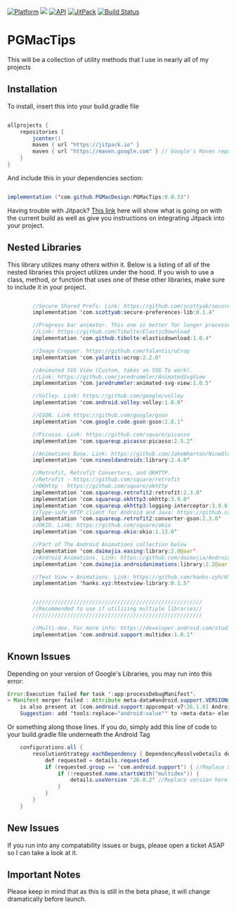 [![Platform](https://img.shields.io/badge/platform-android-green.svg)](http://developer.android.com/index.html)
<img src="https://img.shields.io/badge/license-Apache 2.0-green.svg?style=flat">
[![API](https://img.shields.io/badge/API-15%2B-green.svg?style=flat)](https://android-arsenal.com/api?level=15)
[![JitPack](https://jitpack.io/v/pgmacdesign/PGMacTips.svg)](https://jitpack.io/#pgmacdesign/PGMacTips)
[![Build Status](https://travis-ci.org/PGMacDesign/PGMacTips.svg?branch=master)](https://travis-ci.org/PGMacDesign/PGMacTips)


# PGMacTips
This will be a collection of utility methods that I use in nearly all of my projects

## Installation

To install, insert this into your build.gradle file 

```java

allprojects {
	repositories {
		jcenter()
		maven { url "https://jitpack.io" }
		maven { url "https://maven.google.com" } // Google's Maven repository 
	}
}

```

And include this in your dependencies section:

```java

implementation ('com.github.PGMacDesign:PGMacTips:0.0.53')

```

Having trouble with Jitpack? [This link](https://jitpack.io/#pgmacdesign/PGMacTips) here will show what is going on with the current build as well as give you instructions on integrating Jitpack into your project. 

## Nested Libraries

This library utilizes many others within it. Below is a listing of all of the nested libraries this project utilizes under the hood. If you wish to use a class, method, or function that uses one of these other libraries, make sure to include it in your project.

```java

        //Secure Shared Prefs. Link: https://github.com/scottyab/secure-preferences
        implementation 'com.scottyab:secure-preferences-lib:0.1.4'

        //Progress bar animator. This one is better for longer processes, IE uploading photos.
        //Link: https://github.com/Tibolte/ElasticDownload
        implementation 'com.github.tibolte:elasticdownload:1.0.4'

        //Image Cropper. https://github.com/Yalantis/uCrop
        implementation 'com.yalantis:ucrop:2.2.0'

        //Animated SVG View (Custom, takes an SVG To work).
        //Link: https://github.com/jaredrummler/AnimatedSvgView
        implementation 'com.jaredrummler:animated-svg-view:1.0.5'

        //Volley. Link: https://github.com/google/volley
        implementation 'com.android.volley:volley:1.0.0'

        //GSON. Link https://github.com/google/gson
        implementation 'com.google.code.gson:gson:2.8.1'

        //Picasso. Link: https://github.com/square/picasso
        implementation 'com.squareup.picasso:picasso:2.5.2'

        //Animations Base. Link: https://github.com/JakeWharton/NineOldAndroids
        implementation 'com.nineoldandroids:library:2.4.0'

        //Retrofit, Retrofit Converters, and OKHTTP.
        //Retrofit - https://github.com/square/retrofit
        //OKHttp - https://github.com/square/okhttp
        implementation 'com.squareup.retrofit2:retrofit:2.3.0'
        implementation 'com.squareup.okhttp3:okhttp:3.9.0'
        implementation 'com.squareup.okhttp3:logging-interceptor:3.9.0'
        //Type-safe HTTP client for Android and Java: https://github.com/square/retrofit
        implementation 'com.squareup.retrofit2:converter-gson:2.3.0'
        //OKIO. Link: https://github.com/square/okio
        implementation 'com.squareup.okio:okio:1.13.0'

        //Part of The Android Animations collection below
        implementation 'com.daimajia.easing:library:2.0@aar'
        //Android Animations. Link: https://github.com/daimajia/AndroidViewAnimations
        implementation 'com.daimajia.androidanimations:library:2.2@aar'

        //Text View + Animations. Link: https://github.com/hanks-zyh/HTextView
        implementation 'hanks.xyz:htextview-library:0.1.5'


        //////////////////////////////////////////////////////
        //Recommended to use if utilizing multiple libraries//
        //////////////////////////////////////////////////////

        //Multi-dex. For more info: https://developer.android.com/studio/build/multidex.html
        implementation 'com.android.support:multidex:1.0.1'

```

## Known Issues

Depending on your version of Google's Libraries, you may run into this error:

```java
Error:Execution failed for task ':app:processDebugManifest'.
> Manifest merger failed : Attribute meta-data#android.support.VERSION@value value=(26.0.1) from [com.android.support:design:26.0.1] AndroidManifest.xml:28:13-35
	is also present at [com.android.support:appcompat-v7:26.1.0] AndroidManifest.xml:28:13-35 value=(26.1.0).
	Suggestion: add 'tools:replace="android:value"' to <meta-data> element at AndroidManifest.xml:26:9-28:38 to override.
```

Or something along those lines. If you do, simply add this line of code to your build.gradle file underneath the Android Tag

```java
    configurations.all {
        resolutionStrategy.eachDependency { DependencyResolveDetails details ->
            def requested = details.requested
            if (requested.group == 'com.android.support') { //Replace String here with whichever error is thrown
                if (!requested.name.startsWith("multidex")) {
                    details.useVersion '26.0.2' //Replace version here with whatever you are using
                }
            }
        }
    }
```	

## New Issues

If you run into any compatability issues or bugs, please open a ticket ASAP so I can take a look at it. 

## Important Notes

Please keep in mind that as this is still in the beta phase, it will change dramatically before launch. 